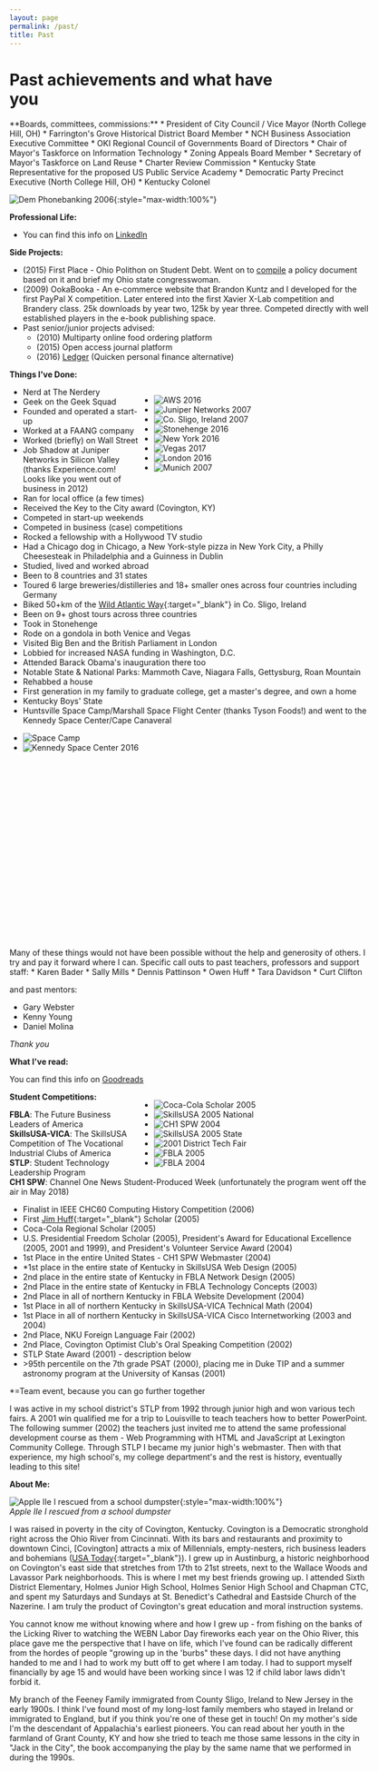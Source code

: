 ```yaml
---
layout: page
permalink: /past/
title: Past
---
```

# Past achievements and what have you

<section id="post" markdown="1" style="min-width: 635px;">
**Boards, committees, commissions:**
* President of City Council / Vice Mayor (North College Hill, OH)
* Farrington's Grove Historical District Board Member
* NCH Business Association Executive Committee
* OKI Regional Council of Governments Board of Directors
* Chair of Mayor's Taskforce on Information Technology
* Zoning Appeals Board Member
* Secretary of Mayor's Taskforce on Land Reuse
* Charter Review Commission
* Kentucky State Representative for the proposed US Public Service Academy
* Democratic Party Precinct Executive (North College Hill, OH)
* Kentucky Colonel

![Dem Phonebanking 2006](/assets/img/phonebanking06.jpg "Dem Phonebanking 2006"){:style="max-width:100%"}

**Professional Life:**
* You can find this info on [LinkedIn](https://www.linkedin.com/in/seanfromit)

**Side Projects:**
* (2015) First Place - Ohio Polithon on Student Debt. Went on to [compile](https://docs.google.com/document/d/1E_I5Ec3x-YKj3f8LDv7QesCn2PTkgpeSV3q_4YqvrjI/edit?usp=sharing) a policy document based on it and brief my Ohio state congresswoman.
* (2009) OokaBooka - An e-commerce website that Brandon Kuntz and I developed for the first PayPal X competition. Later entered into the first Xavier X-Lab competition and Brandery class. 25k downloads by year two, 125k by year three. Competed directly with well established players in the e-book publishing space.
* Past senior/junior projects advised:
    * (2010) Multiparty online food ordering platform
    * (2015) Open access journal platform
    * (2016) [Ledger](https://github.com/Ledger-Software) (Quicken personal finance alternative)

**Things I've Done:**

<div style="float:right;">
	<ul class="polaroids" style="width: 380px;">
		<li>
			<span title="AWS 2016"><img alt="AWS 2016" src="/assets/img/20160818_195056_web.jpg" /></span>
		</li>
		<li class="messy">
			<span title="Juniper Networks 2007"><img alt="Juniper Networks 2007" src="/assets/img/DSCF0812.jpg" /></span>
		</li>
		<li class="messy2">
			<span title="Co. Sligo, Ireland 2007"><img alt="Co. Sligo, Ireland 2007" src="/assets/img/DSCF0588.jpg" /></span>
		</li>
		<li>
			<span title="Stonehenge 2016"><img alt="Stonehenge 2016" src="/assets/img/20161008_163453.jpg" /></span>
		</li>
		<li class="messy">
			<span title="New York 2016"><img alt="New York 2016" src="/assets/img/20160702_123509.jpg" /></span>
		</li>
		<li>
			<span title="Vegas 2017"><img alt="Vegas 2017" src="/assets/img/IMG_20170215_184113.jpg" /></span>
		</li>
		<li class="messy3">
			<span title="London 2016"><img alt="London 2016" src="/assets/img/20161008_100129.jpg" /></span>
		</li>
		<li class="messy2">
			<span title="Munich 2007"><img alt="Munich 2007" src="/assets/img/n29200065_30196426_4646.jpg" /></span>
		</li>
	</ul>
</div>

* Nerd at The Nerdery
* Geek on the Geek Squad
* Founded and operated a start-up
* Worked at a FAANG company
* Worked (briefly) on Wall Street
* Job Shadow at Juniper Networks in Silicon Valley (thanks Experience.com! Looks like you went out of business in 2012)
* Ran for local office (a few times)
* Received the Key to the City award (Covington, KY)
* Competed in start-up weekends
* Competed in business (case) competitions
* Rocked a fellowship with a Hollywood TV studio
* Had a Chicago dog in Chicago, a New York-style pizza in New York City, a Philly Cheesesteak in Philadelphia and a Guinness in Dublin
* Studied, lived and worked abroad
* Been to 8 countries and 31 states
* Toured 6 large breweries/distilleries and 18+ smaller ones across four countries including Germany
* Biked 50+km of the [Wild Atlantic Way](https://www.wildatlanticway.com){:target="_blank"} in Co. Sligo, Ireland
* Been on 9+ ghost tours across three countries
* Took in Stonehenge
* Rode on a gondola in both Venice and Vegas
* Visited Big Ben and the British Parliament in London
* Lobbied for increased NASA funding in Washington, D.C.
* Attended Barack Obama's inauguration there too
* Notable State & National Parks: Mammoth Cave, Niagara Falls, Gettysburg, Roan Mountain
* Rehabbed a house
* First generation in my family to graduate college, get a master's degree, and own a home
* Kentucky Boys' State
* Huntsville Space Camp/Marshall Space Flight Center (thanks Tyson Foods!) and went to the Kennedy Space Center/Cape Canaveral

<ul class="polaroids" style="width: 100%">
	<li>
		<span title="Space Camp 1996"><img alt="Space Camp" src="/assets/img/spacecamp.jpg" /></span>
	</li>
	<li>
		<span class="verticalPolaroid" title="Kennedy Space Center 2016"><img alt="Kennedy Space Center 2016" src="/assets/img/20160625_161633.jpg" /></span>
	</li>
</ul>
<div style="height: 330px;">&nbsp;</div>
Many of these things would not have been possible without the help and generosity of others.
I try and pay it forward where I can. Specific call outs to past teachers, professors and support staff:
* Karen Bader
* Sally Mills
* Dennis Pattinson
* Owen Huff
* Tara Davidson
* Curt Clifton

and past mentors:
* Gary Webster
* Kenny Young
* Daniel Molina

*Thank you <i class="fas fa-heart"></i>*

**What I've read:**

You can find this info on [Goodreads](https://www.goodreads.com/review/list/1509252?shelf=business)

<div style="float:right;">
	<ul class="polaroids" style="width: 380px;">
		<li>
			<span title="Coca-Cola Scholar 2005"><img alt="Coca-Cola Scholar 2005" src="/assets/img/100_0876.JPG" /></span>
		</li>
		<li>
			<span title="SkillsUSA 2005 National"><img alt="SkillsUSA 2005 National" src="/assets/img/100_1391.JPG" /></span>
		</li>
		<li class="messy">
			<span title="CH1 SPW 2004"><img alt="CH1 SPW 2004" src="/assets/img/office.jpg" /></span>
		</li>
		<li>
			<span title="SkillsUSA 2005 State"><img alt="SkillsUSA 2005 State" src="/assets/img/web-design-photo-2005.jpg" /></span>
		</li>
		<li>
			<span title="2001 District Tech Fair"><img alt="2001 District Tech Fair" src="/assets/img/district-tech-fair-2001.jpg" /></span>
		</li>
		<li class="messy2">
			<span title="FBLA 2005"><img alt="FBLA 2005" src="/assets/img/100_0838.JPG" /></span>
		</li>
		<li class="messy3">
			<span title="FBLA 2004"><img alt="FBLA 2004" src="/assets/img/010_7A1.jpg" /></span>
		</li>
	</ul>
</div>

**Student Competitions:**

**FBLA**: The Future Business Leaders of America
<br />
**SkillsUSA-VICA**: The SkillsUSA Competition of The Vocational Industrial Clubs of America
<br />
**STLP**: Student Technology Leadership Program
<br />
**CH1 SPW**: Channel One News Student-Produced Week (unfortunately the program went off the air in May 2018)

* Finalist in IEEE CHC60 Computing History Competition (2006)
* First [Jim Huff](https://www.huff.com){:target="_blank"} Scholar (2005)
* Coca-Cola Regional Scholar (2005)
* U.S. Presidential Freedom Scholar (2005), President's Award for Educational Excellence (2005, 2001 and 1999), and President's Volunteer Service Award (2004)
* 1st Place in the entire United States - CH1 SPW Webmaster (2004)
* *1st place in the entire state of Kentucky in SkillsUSA Web Design (2005)
* 2nd place in the entire state of Kentucky in FBLA Network Design (2005)
* 2nd Place in the entire state of Kentucky in FBLA Technology Concepts (2003)
* 2nd Place in all of northern Kentucky in FBLA Website Development (2004)
* 1st Place in all of northern Kentucky in SkillsUSA-VICA Technical Math (2004)
* 1st Place in all of northern Kentucky in SkillsUSA-VICA Cisco Internetworking (2003 and 2004)
* 2nd Place, NKU Foreign Language Fair (2002)
* 2nd Place, Covington Optimist Club's Oral Speaking Competition (2002)
* STLP State Award (2001) - description below
* &gt;95th percentile on the 7th grade PSAT (2000), placing me in Duke TIP and a summer astronomy program at the University of Kansas (2001)

*=Team event, because you can go further together

I was active in my school district's STLP from 1992 through junior high and won various tech fairs.
A 2001 win qualified me for a trip to Louisville to teach teachers how to better PowerPoint.
The following summer (2002) the teachers just invited me to attend the same professional development course as them - Web Programming with HTML and JavaScript at Lexington Community College.
Through STLP I became my junior high's webmaster. Then with that experience, my high school's, my college department's and the rest is history, eventually leading to this site!

**About Me:**

![Apple IIe I rescued from a school dumpster](/assets/img/1933750_503679640093_8412_n.jpg){:style="max-width:100%"}
<br />
*Apple IIe I rescued from a school dumpster*

I was raised in poverty in the city of Covington, Kentucky.
Covington is a Democratic stronghold right across the Ohio River from Cincinnati.
With its bars and restaurants and proximity to downtown Cinci, [Covington] attracts a mix of Millennials, empty-nesters, rich business leaders and bohemians ([USA Today](https://www.usatoday.com/story/news/politics/2018/10/02/kavanaugh-covington-kentucky-takes-action-bed-sheets/1501335002/){:target="_blank"}).
I grew up in Austinburg, a historic neighborhood on Covington's east side that stretches from 17th to 21st streets, next to the Wallace Woods and Lavassor Park neighborhoods.
This is where I met my best friends growing up.
I attended Sixth District Elementary, Holmes Junior High School, Holmes Senior High School and Chapman CTC, and spent my Saturdays and Sundays at St. Benedict's Cathedral and Eastside Church of the Nazerine.
I am truly the product of Covington's great education and moral instruction systems.

You cannot know me without knowing where and how I grew up - from fishing on the banks of the Licking River to watching the WEBN Labor Day fireworks each year on the Ohio River, this place gave me the perspective that I have on life, which I've found can be radically different from the hordes of people "growing up in the 'burbs" these days.
I did not have anything handed to me and I had to work my butt off to get where I am today.
I had to support myself financially by age 15 and would have been working since I was 12 if child labor laws didn't forbid it. 

My branch of the Feeney Family immigrated from County Sligo, Ireland to New Jersey in the early 1900s. I think I've found most of my long-lost family members who stayed in Ireland or immigrated to England, but if you think you're one of these get in touch!
On my mother's side I'm the descendant of Appalachia's earliest pioneers. You can read about her youth in the farmland of Grant County, KY and how she tried to teach me those same lessons in the city in "Jack in the City", the book accompanying the play by the same name that we performed in during the 1990s.
</section>